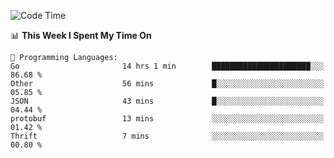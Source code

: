 <!--START_SECTION:waka-->
![Code Time](http://img.shields.io/badge/Code%20Time-415%20hrs%2021%20mins-blue)

📊 **This Week I Spent My Time On** 

```text
💬 Programming Languages: 
Go                       14 hrs 1 min        ██████████████████████░░░   86.68 % 
Other                    56 mins             █░░░░░░░░░░░░░░░░░░░░░░░░   05.85 % 
JSON                     43 mins             █░░░░░░░░░░░░░░░░░░░░░░░░   04.44 % 
protobuf                 13 mins             ░░░░░░░░░░░░░░░░░░░░░░░░░   01.42 % 
Thrift                   7 mins              ░░░░░░░░░░░░░░░░░░░░░░░░░   00.80 % 
```


<!--END_SECTION:waka-->